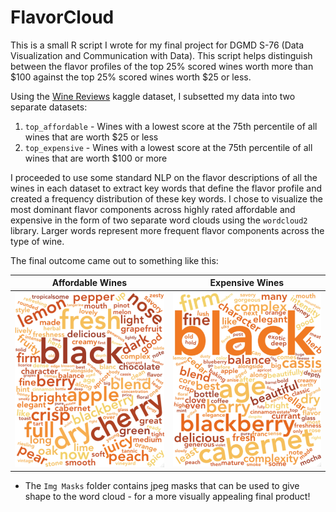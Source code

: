 # FlavorCloud

This is a small R script I wrote for my final project for DGMD S-76 (Data Visualization and Communication with Data). This script helps distinguish between the flavor profiles of the top 25% scored wines worth more than \$100 against the top 25% scored wines worth \$25 or less. 

Using the [Wine Reviews](https://www.kaggle.com/zynicide/wine-reviews) kaggle dataset, I subsetted my data into two separate datasets:

1. `top_affordable` - Wines with a lowest score at the 75th percentile of all wines that are worth $25 or less
2. `top_expensive` - Wines with a lowest score at the 75th percentile of all wines that are worth $100 or more

I proceeded to use some standard NLP on the flavor descriptions of all the wines in each dataset to extract key words that define the flavor profile and created a frequency distribution of these key words. I chose to visualize the most dominant flavor components across highly rated affordable and expensive in the form of two separate word clouds using the `wordcloud2` library. Larger words represent more frequent flavor components across the type of wine.

The final outcome came out to something like this:


Affordable Wines           |  Expensive Wines
:-------------------------:|:-------------------------:
![](./affordableR.jpeg)    |  ![](./expensiveR.jpeg)


* The `Img Masks` folder contains jpeg masks that can be used to give shape to the word cloud - for a more visually appealing final product!